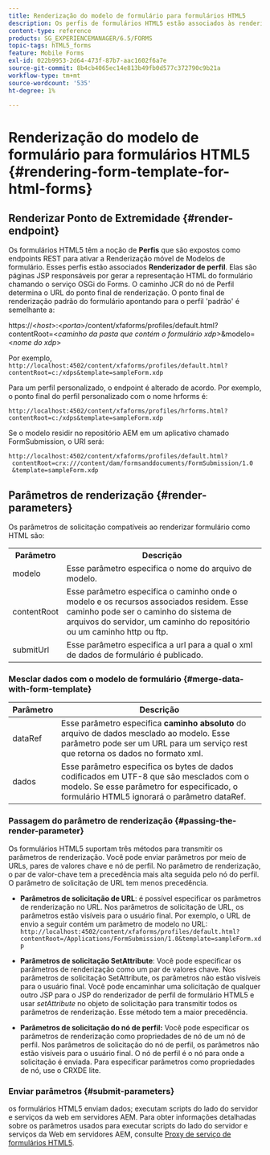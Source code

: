 ```yaml
---
title: Renderização do modelo de formulário para formulários HTML5
description: Os perfis de formulários HTML5 estão associados às renderizações de perfil. Os Renderizadores de perfil são páginas JSP responsáveis por gerar a representação HTML do formulário, chamando o serviço OSGi do Forms.
content-type: reference
products: SG_EXPERIENCEMANAGER/6.5/FORMS
topic-tags: hTML5_forms
feature: Mobile Forms
exl-id: 022b9953-2d64-473f-87b7-aac1602f6a7e
source-git-commit: 8b4cb4065ec14e813b49fb0d577c372790c9b21a
workflow-type: tm+mt
source-wordcount: '535'
ht-degree: 1%

---
```


# Renderização do modelo de formulário para formulários HTML5 {#rendering-form-template-for-html-forms}

## Renderizar Ponto de Extremidade {#render-endpoint}

Os formulários HTML5 têm a noção de **Perfis** que são expostos como endpoints REST para ativar a Renderização móvel de Modelos de formulário. Esses perfis estão associados **Renderizador de perfil**. Elas são páginas JSP responsáveis por gerar a representação HTML do formulário chamando o serviço OSGi do Forms. O caminho JCR do nó de Perfil determina o URL do ponto final de renderização. O ponto final de renderização padrão do formulário apontando para o perfil &#39;padrão&#39; é semelhante a:

https://&lt;*host*>:&lt;*porta*>/content/xfaforms/profiles/default.html?contentRoot=&lt;*caminho da pasta que contém o formulário xdp*>&amp;modelo=&lt;*nome do xdp*>

Por exemplo, `http://localhost:4502/content/xfaforms/profiles/default.html?contentRoot=c:/xdps&template=sampleForm.xdp`

Para um perfil personalizado, o endpoint é alterado de acordo. Por exemplo, o ponto final do perfil personalizado com o nome hrforms é:

`http://localhost:4502/content/xfaforms/profiles/hrforms.html?contentRoot=c:/xdps&template=sampleForm.xdp`

Se o modelo residir no repositório AEM em um aplicativo chamado FormSubmission, o URI será:

```http
http://localhost:4502/content/xfaforms/profiles/default.html?
 contentRoot=crx:///content/dam/formsanddocuments/FormSubmission/1.0
 &template=sampleForm.xdp
```

## Parâmetros de renderização {#render-parameters}

Os parâmetros de solicitação compatíveis ao renderizar formulário como HTML são:

<table>
 <tbody>
  <tr>
   <th><strong>Parâmetro </strong></th>
   <th><strong>Descrição</strong></th>
  </tr>
  <tr>
   <td>modelo<br /> </td>
   <td>Esse parâmetro especifica o nome do arquivo de modelo.<br /> </td>
  </tr>
  <tr>
   <td>contentRoot<br /> </td>
   <td>Esse parâmetro especifica o caminho onde o modelo e os recursos associados residem. Esse caminho pode ser o caminho do sistema de arquivos do servidor, um caminho do repositório ou um caminho http ou ftp.<br /> </td>
  </tr>
  <tr>
   <td>submitUrl<br /> </td>
   <td>Esse parâmetro especifica a url para a qual o xml de dados de formulário é publicado.<br /> </td>
  </tr>
 </tbody>
</table>

### Mesclar dados com o modelo de formulário {#merge-data-with-form-template}

| Parâmetro | Descrição |
|---|---|
| dataRef | Esse parâmetro especifica **caminho absoluto** do arquivo de dados mesclado ao modelo. Esse parâmetro pode ser um URL para um serviço rest que retorna os dados no formato xml. |
| dados | Esse parâmetro especifica os bytes de dados codificados em UTF-8 que são mesclados com o modelo. Se esse parâmetro for especificado, o formulário HTML5 ignorará o parâmetro dataRef. |

### Passagem do parâmetro de renderização {#passing-the-render-parameter}

Os formulários HTML5 suportam três métodos para transmitir os parâmetros de renderização. Você pode enviar parâmetros por meio de URLs, pares de valores chave e nó de perfil. No parâmetro de renderização, o par de valor-chave tem a precedência mais alta seguida pelo nó do perfil. O parâmetro de solicitação de URL tem menos precedência.

* **Parâmetros de solicitação de URL**: é possível especificar os parâmetros de renderização no URL. Nos parâmetros de solicitação de URL, os parâmetros estão visíveis para o usuário final. Por exemplo, o URL de envio a seguir contém um parâmetro de modelo no URL: `http://localhost:4502/content/xfaforms/profiles/default.html?contentRoot=/Applications/FormSubmission/1.0&template=sampleForm.xdp`

* **Parâmetros de solicitação SetAttribute**: Você pode especificar os parâmetros de renderização como um par de valores chave. Nos parâmetros de solicitação SetAttribute, os parâmetros não estão visíveis para o usuário final. Você pode encaminhar uma solicitação de qualquer outro JSP para o JSP do renderizador de perfil de formulário HTML5 e usar *setAttribute* no objeto de solicitação para transmitir todos os parâmetros de renderização. Esse método tem a maior precedência.

* **Parâmetros de solicitação do nó de perfil:** Você pode especificar os parâmetros de renderização como propriedades de nó de um nó de perfil. Nos parâmetros de solicitação do nó de perfil, os parâmetros não estão visíveis para o usuário final. O nó de perfil é o nó para onde a solicitação é enviada. Para especificar parâmetros como propriedades de nó, use o CRXDE lite.

### Enviar parâmetros {#submit-parameters}

os formulários HTML5 enviam dados; executam scripts do lado do servidor e serviços da web em servidores AEM. Para obter informações detalhadas sobre os parâmetros usados para executar scripts do lado do servidor e serviços da Web em servidores AEM, consulte [Proxy de serviço de formulários HTML5](/help/forms/using/service-proxy.md).
